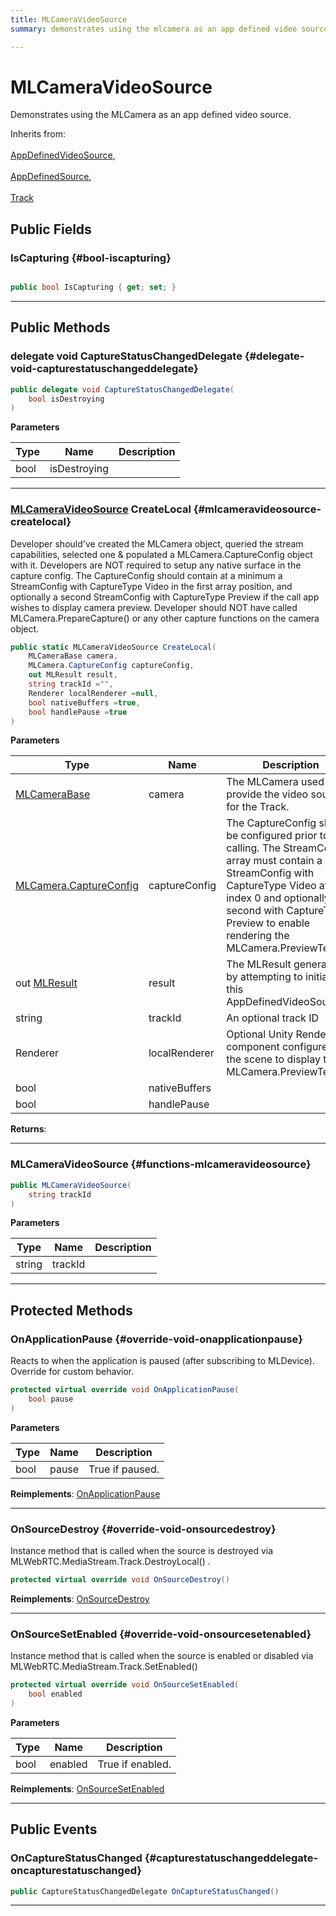 ```yaml
---
title: MLCameraVideoSource
summary: demonstrates using the mlcamera as an app defined video source. 

---
```


# MLCameraVideoSource




Demonstrates using the MLCamera as an app defined video source.   


Inherits from: <br></br>[AppDefinedVideoSource](/versioned_docs/version-02-Aug-2023/unity-api/api/UnityEngine.XR.MagicLeap/MLWebRTC/AppDefinedVideoSource/UnityEngine.XR.MagicLeap.MLWebRTC.AppDefinedVideoSource.md),<br></br>[AppDefinedSource](/versioned_docs/version-02-Aug-2023/unity-api/api/UnityEngine.XR.MagicLeap/MLWebRTC/AppDefinedSource/UnityEngine.XR.MagicLeap.MLWebRTC.AppDefinedSource.md),<br></br>[Track](/versioned_docs/version-02-Aug-2023/unity-api/api/UnityEngine.XR.MagicLeap/MLWebRTC/MediaStream/UnityEngine.XR.MagicLeap.MLWebRTC.MediaStream.Track.md)




## Public Fields

### IsCapturing {#bool-iscapturing}

```csharp

public bool IsCapturing { get; set; }

```






-----------

## Public Methods

### delegate void CaptureStatusChangedDelegate {#delegate-void-capturestatuschangeddelegate}

```csharp
public delegate void CaptureStatusChangedDelegate(
    bool isDestroying
)
```


**Parameters**

| Type | Name  | Description  | 
|--|--|--|
| bool |isDestroying||






-----------

### [MLCameraVideoSource](/versioned_docs/version-02-Aug-2023/unity-api/api/UnityEngine.XR.MagicLeap/MLWebRTC/UnityEngine.XR.MagicLeap.MLWebRTC.MLCameraVideoSource.md) CreateLocal {#mlcameravideosource-createlocal}

Developer should've created the MLCamera object, queried the stream capabilities, selected one & populated a MLCamera.CaptureConfig object with it. Developers are NOT required to setup any native surface in the capture config. The CaptureConfig should contain at a minimum a StreamConfig with CaptureType Video in the first array position, and optionally a second StreamConfig with CaptureType Preview if the call app wishes to display camera preview. Developer should NOT have called MLCamera.PrepareCapture() or any other capture functions on the camera object. 

```csharp
public static MLCameraVideoSource CreateLocal(
    MLCameraBase camera,
    MLCamera.CaptureConfig captureConfig,
    out MLResult result,
    string trackId ="",
    Renderer localRenderer =null,
    bool nativeBuffers =true,
    bool handlePause =true
)
```


**Parameters**

| Type | Name  | Description  | 
|--|--|--|
| [MLCameraBase](/versioned_docs/version-02-Aug-2023/unity-api/api/UnityEngine.XR.MagicLeap/MLCameraBase/UnityEngine.XR.MagicLeap.MLCameraBase.md) |camera|The MLCamera used to provide the video source for the Track.|
| [MLCamera.CaptureConfig](/versioned_docs/version-02-Aug-2023/unity-api/api/UnityEngine.XR.MagicLeap/MLCameraBase/UnityEngine.XR.MagicLeap.MLCameraBase.CaptureConfig.md) |captureConfig|The CaptureConfig should be configured prior to calling. The StreamConfigs array must contain a StreamConfig with CaptureType Video at index 0 and optionally a second with CaptureType Preview to enable rendering the MLCamera.PreviewTexture|
| out [MLResult](/versioned_docs/version-02-Aug-2023/unity-api/api/UnityEngine.XR.MagicLeap/UnityEngine.XR.MagicLeap.MLResult.md) |result|The MLResult generated by attempting to initialize this AppDefinedVideoSource.|
| string |trackId|An optional track ID|
| Renderer |localRenderer|Optional Unity Renderer component configured in the scene to display the MLCamera.PreviewTexture.|
| bool |nativeBuffers||
| bool |handlePause||






**Returns**: 



-----------

###  MLCameraVideoSource {#functions-mlcameravideosource}

```csharp
public MLCameraVideoSource(
    string trackId
)
```


**Parameters**

| Type | Name  | Description  | 
|--|--|--|
| string |trackId||






-----------

## Protected Methods

### OnApplicationPause {#override-void-onapplicationpause}

Reacts to when the application is paused (after subscribing to MLDevice). Override for custom behavior. 

```csharp
protected virtual override void OnApplicationPause(
    bool pause
)
```


**Parameters**

| Type | Name  | Description  | 
|--|--|--|
| bool |pause|True if paused.|




**Reimplements**: [OnApplicationPause](/versioned_docs/version-02-Aug-2023/unity-api/api/UnityEngine.XR.MagicLeap/MLWebRTC/MediaStream/UnityEngine.XR.MagicLeap.MLWebRTC.MediaStream.Track.md#void-onapplicationpause)



-----------

### OnSourceDestroy {#override-void-onsourcedestroy}

Instance method that is called when the source is destroyed via  MLWebRTC.MediaStream.Track.DestroyLocal() . 

```csharp
protected virtual override void OnSourceDestroy()
```




**Reimplements**: [OnSourceDestroy](/versioned_docs/version-02-Aug-2023/unity-api/api/UnityEngine.XR.MagicLeap/MLWebRTC/AppDefinedSource/UnityEngine.XR.MagicLeap.MLWebRTC.AppDefinedSource.md#abstract-void-onsourcedestroy)



-----------

### OnSourceSetEnabled {#override-void-onsourcesetenabled}

Instance method that is called when the source is enabled or disabled via  MLWebRTC.MediaStream.Track.SetEnabled() 

```csharp
protected virtual override void OnSourceSetEnabled(
    bool enabled
)
```


**Parameters**

| Type | Name  | Description  | 
|--|--|--|
| bool |enabled|True if enabled.|




**Reimplements**: [OnSourceSetEnabled](/versioned_docs/version-02-Aug-2023/unity-api/api/UnityEngine.XR.MagicLeap/MLWebRTC/AppDefinedSource/UnityEngine.XR.MagicLeap.MLWebRTC.AppDefinedSource.md#abstract-void-onsourcesetenabled)



-----------

## Public Events

### OnCaptureStatusChanged {#capturestatuschangeddelegate-oncapturestatuschanged}

```csharp
public CaptureStatusChangedDelegate OnCaptureStatusChanged()
```






-----------


